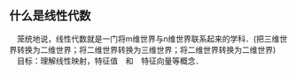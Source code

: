 ## 什么是线性代数
&emsp;笼统地说，线性代数就是一门将m维世界与n维世界联系起来的学科．(把三维世界转换为二维世界；将二维世界转换为三维世界；将二维世界转换为二维世界)<br>
&emsp;目标：理解线性映射，特征值　和　特征向量等概念．<br>
